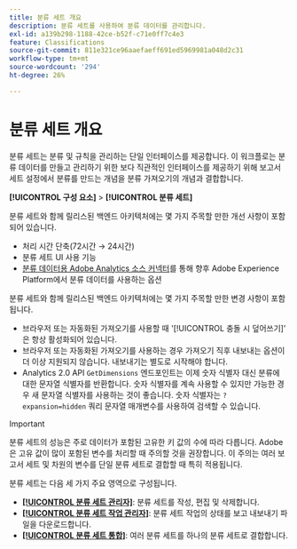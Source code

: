```yaml
---
title: 분류 세트 개요
description: 분류 세트를 사용하여 분류 데이터를 관리합니다.
exl-id: a139b298-1188-42ce-b52f-c71e0ff7c4e3
feature: Classifications
source-git-commit: 811e321ce96aaefaeff691ed5969981a048d2c31
workflow-type: tm+mt
source-wordcount: '294'
ht-degree: 26%

---
```


# 분류 세트 개요

분류 세트는 분류 및 규칙을 관리하는 단일 인터페이스를 제공합니다. 이 워크플로는 분류 데이터를 만들고 관리하기 위한 보다 직관적인 인터페이스를 제공하기 위해 보고서 세트 설정에서 분류를 만드는 개념을 분류 가져오기의 개념과 결합합니다.

**[!UICONTROL 구성 요소]** > **[!UICONTROL 분류 세트]**

분류 세트와 함께 릴리스된 백엔드 아키텍처에는 몇 가지 주목할 만한 개선 사항이 포함되어 있습니다.

* 처리 시간 단축(72시간 → 24시간)
* 분류 세트 UI 사용 기능
* [분류 데이터용 Adobe Analytics 소스 커넥터](https://experienceleague.adobe.com/docs/experience-platform/sources/connectors/adobe-applications/classifications.html)를 통해 향후 Adobe Experience Platform에서 분류 데이터를 사용하는 옵션

분류 세트와 함께 릴리스된 백엔드 아키텍처에는 몇 가지 주목할 만한 변경 사항이 포함됩니다.

* 브라우저 또는 자동화된 가져오기를 사용할 때 &#39;[!UICONTROL 충돌 시 덮어쓰기]&#39; 은 항상 활성화되어 있습니다.
* 브라우저 또는 자동화된 가져오기를 사용하는 경우 가져오기 직후 내보내는 옵션이 더 이상 지원되지 않습니다. 내보내기는 별도로 시작해야 합니다.
* Analytics 2.0 API `GetDimensions` 엔드포인트는 이제 숫자 식별자 대신 분류에 대한 문자열 식별자를 반환합니다. 숫자 식별자를 계속 사용할 수 있지만 가능한 경우 새 문자열 식별자를 사용하는 것이 좋습니다. 숫자 식별자는 `?expansion=hidden` 쿼리 문자열 매개변수를 사용하여 검색할 수 있습니다.

>[!IMPORTANT]
>
>분류 세트의 성능은 주로 데이터가 포함된 고유한 키 값의 수에 따라 다릅니다. Adobe은 고유 값이 많이 포함된 변수를 처리할 때 주의할 것을 권장합니다. 이 주의는 여러 보고서 세트 및 차원의 변수를 단일 분류 세트로 결합할 때 특히 적용됩니다.

분류 세트는 다음 세 가지 주요 영역으로 구성됩니다.

* [**[!UICONTROL 분류 세트 관리자]**](manage/set-manager.md): 분류 세트를 작성, 편집 및 삭제합니다.
* [**[!UICONTROL 분류 세트 작업 관리자]**](job-manager.md): 분류 세트 작업의 상태를 보고 내보내기 파일을 다운로드합니다.
* [**[!UICONTROL 분류 세트 통합]**](consolidations/manage.md): 여러 분류 세트를 하나의 분류 세트로 결합합니다.
